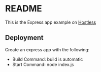 # README

This is the Express app example on [Hostless](https://hostless-express.hostless.app/)

## Deployment

Create an express app with the following:
- Build Command: build is automatic
- Start Command: node index.js


